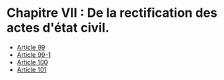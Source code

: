 # Chapitre VII : De la rectification des actes d'état civil.

- [Article 99](article-99.md)
- [Article 99-1](article-99-1.md)
- [Article 100](article-100.md)
- [Article 101](article-101.md)
